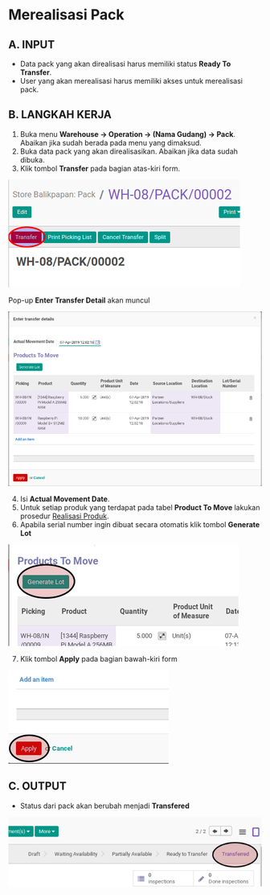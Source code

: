 # Merealisasi Pack

## A. INPUT

* Data pack yang akan direalisasi harus memiliki status **Ready To Transfer**.
* User yang akan merealisasi harus memiliki akses untuk merealisasi pack.

## B. LANGKAH KERJA

1. Buka menu **Warehouse -> Operation -> (Nama Gudang) -> Pack**. Abaikan jika sudah berada
pada menu yang dimaksud.
2. Buka data pack yang akan direalisasikan. Abaikan jika data sudah dibuka.
3. Klik tombol **Transfer** pada bagian atas-kiri form.


![](../../img/pack/tombol-transfer.png)

Pop-up **Enter Transfer Detail** akan muncul

![](../../img/pack/pop-up-enter-transfer-detail.png)

4. Isi **Actual Movement Date**.
5. Untuk setiap produk yang terdapat pada tabel **Product To Move** lakukan prosedur [Realisasi Produk](./transfer-product.md).
6. Apabila serial number ingin dibuat secara otomatis klik tombol **Generate Lot**

![](../../img/pack/tombol-generate-lot.png)

7. Klik tombol **Apply** pada bagian bawah-kiri form

![](../../img/pack/tombol-apply-transfer-detail.png)

## C. OUTPUT

* Status dari pack akan berubah menjadi **Transfered**

![](../../img/pack/status-transfered.png)
